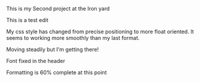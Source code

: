 This is my Second project at the Iron yard

This is a test edit

My css style has changed from  precise positioning to more float oriented.
It seems to working more smoothly than my last format.

Moving steadily but I'm getting there!

Font fixed in the header

Formatting is 60% complete at this point
